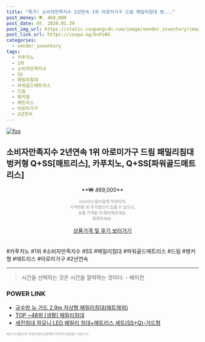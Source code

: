 ```yaml
--- 
title: "특가! 소비자만족지수 2년연속 1위 아로미가구 드림 패밀리침대 벙..." 
post_money: ₩. 469,000 
post_date: dt. 2020.01.29 
post_img_url: https://static.coupangcdn.com/image/vendor_inventory/images/2017/09/04/11/4/84ca3dcc-dbf8-406f-b19d-5403aec91d24.jpg 
post_link_url: https://coupa.ng/bnFo8G 
categories: 
  - vendor_inventory 
tags: 
  - 카푸치노 
  - 1위 
  - 소비자만족지수 
  - SS 
  - 패밀리침대 
  - 파워골드매트리스 
  - 드림 
  - 벙커형 
  - 매트리스 
  - 아로미가구 
  - 2년연속 
--- 
```

[![foo](https://static.coupangcdn.com/image/vendor_inventory/images/2017/09/04/11/4/84ca3dcc-dbf8-406f-b19d-5403aec91d24.jpg)](https://coupa.ng/bnFo8G) 

## 소비자만족지수 2년연속 1위 아로미가구 드림 패밀리침대 벙커형 Q+SS[매트리스], 카푸치노, Q+SS[파워골드매트리스] 
<p style="text-align: center;">**₩ 469,000**</p> 
<p style="text-align: center;"><span style="color: #898c8f; font-family: Georgia,Times,serif; font-size: 0.75em;">2020년01월29일에 작성되어, <br>가격변동 및 추가할인이 있을 수 있으니,<br> 상품 가격을 꼭!확인해주세요.<br>행복하세요~</span> 
</p>	 
<div markdown="0" style="text-align: center;"><a href="https://coupa.ng/bnFo8G" class="btn btn--success">상품가격 및 후기 보러가기</a></div> 
<br><br> 
  #카푸치노 #1위 #소비자만족지수 #SS #패밀리침대 #파워골드매트리스 #드림 #벙커형 #매트리스 #아로미가구 #2년연속 
<hr> 

> 시간을 선택하는 것은 시간을 절약하는 것이다. - 베이컨 


### POWER LINK

* <a href="https://blog.naver.com/fasyy4321/221790682398" target="_blank">규수방 뉴 가드 2.9m 저상형 패밀리침대(매트제외)</a>
* <a href="https://blog.naver.com/an0733/221788294033" target="_blank"> TOP ~48위 [생활] 패밀리침대</a>
* <a href="https://blog.naver.com/fasyy4321/221780886629" target="_blank">세진침대 하모니 LED 패밀리 침대+매트리스 세트(SS+Q)-가드형</a>

<span style="color: #898c8f; font-family: Georgia,Times,serif; font-size: 0.55em;">파트너스활동으로 작성자에게 일정액의 커미션이 제공될수 있습니다.</span> 
